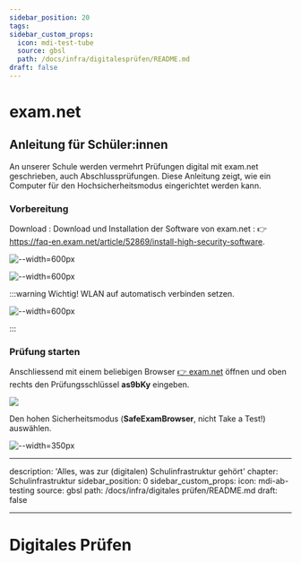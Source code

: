 ```yaml
---
sidebar_position: 20
tags: 
sidebar_custom_props:
  icon: mdi-test-tube
  source: gbsl
  path: /docs/infra/digitalesprüfen/README.md
draft: false
---
```


# exam.net

## Anleitung für Schüler:innen

An unserer Schule werden vermehrt Prüfungen digital mit exam.net geschrieben, auch Abschlussprüfungen. Diese Anleitung zeigt, wie ein Computer für den Hochsicherheitsmodus eingerichtet werden kann.


### Vorbereitung

Download
: Download und Installation der Software von exam.net
: 👉 https://faq-en.exam.net/article/52869/install-high-security-software. 

<Tabs>
  <TabItem value="win" label="Windows">

![--width=600px](images/examnet-win-install.png)

  </TabItem>
  <TabItem value="osx" label="Mac, iPad">

![--width=600px](images/examnet-apple-install.png)

  </TabItem>
</Tabs>

:::warning Wichtig!
WLAN auf automatisch verbinden setzen.

![--width=600px](images/examnet-wlan-setzen.png)

:::

### Prüfung starten

Anschliessend mit einem beliebigen Browser [👉 exam.net](https://exam.net) öffnen und oben rechts den Prüfungsschlüssel __as9bKy__ eingeben. 

<BrowserWindow url="https://exam.net">

![](images/examnet-schluessel.png)
</BrowserWindow>


Den hohen Sicherheitsmodus (**SafeExamBrowser**, nicht Take a Test!) auswählen.

<BrowserWindow url="https://exam.net">

![--width=350px](images/examnet-highsecuritymode.png)
</BrowserWindow>

---
description: 'Alles, was zur (digitalen) Schulinfrastruktur gehört'
chapter: Schulinfrastruktur
sidebar_position: 0
sidebar_custom_props:
  icon: mdi-ab-testing
  source: gbsl
  path: /docs/infra/digitales prüfen/README.md
draft: false

---

# Digitales Prüfen
